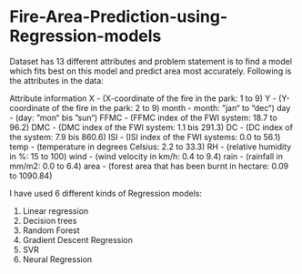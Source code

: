 # Fire-Area-Prediction-using-Regression-models
Dataset has 13 different attributes and problem statement is to find a model which fits best on this model and predict area most accurately. Following is the attributes in the data:

Attribute information
X - (X-coordinate of the fire in the park: 1 to 9)
Y - (Y-coordinate of the fire in the park: 2 to 9)
month - month: ”jan“ to ”dec“)
day - (day: ”mon“ bis ”sun“)
FFMC - (FFMC index of the FWI system: 18.7 to 96.2)
DMC - (DMC index of the FWI system: 1.1 bis 291.3)
DC - (DC index of the system: 7.9 bis 860.6)
ISI - (ISI index of the FWI systems: 0.0 to 56.1)
temp - (temperature in degrees Celsius: 2.2 to 33.3)
RH - (relative humidity in %: 15 to 100)
wind - (wind velocity in km/h: 0.4 to 9.4)
rain - (rainfall in mm/m2: 0.0 to 6.4)
area - (forest area that has been burnt in hectare: 0.09 to 1090.84)

I have used 6 different kinds of Regression models:
1.  Linear regression
2. Decision trees
3. Random Forest
4. Gradient Descent Regression
5. SVR
6. Neural Regression
